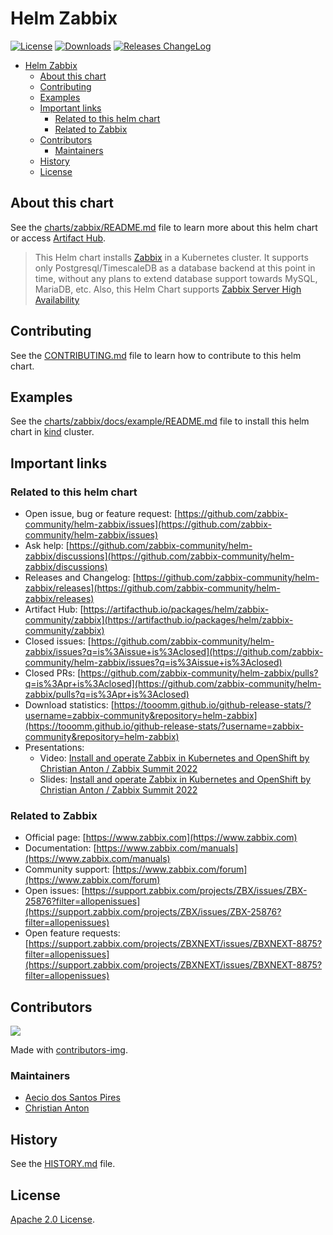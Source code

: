 # Helm Zabbix

[![License](https://img.shields.io/badge/License-Apache%202.0-blue.svg)](https://opensource.org/licenses/Apache-2.0) [![Downloads](https://img.shields.io/github/downloads/zabbix-community/helm-zabbix/total?label=Downloads
)](https://tooomm.github.io/github-release-stats/?username=zabbix-community&repository=helm-zabbix) [![Releases ChangeLog](https://img.shields.io/badge/Changelog-8A2BE2
)](https://github.com/zabbix-community/helm-zabbix/releases)

<!-- TOC -->

- [Helm Zabbix](#helm-zabbix)
  - [About this chart](#about-this-chart)
  - [Contributing](#contributing)
  - [Examples](#examples)
  - [Important links](#important-links)
    - [Related to this helm chart](#related-to-this-helm-chart)
    - [Related to Zabbix](#related-to-zabbix)
  - [Contributors](#contributors)
    - [Maintainers](#maintainers)
  - [History](#history)
  - [License](#license)

<!-- TOC -->

## About this chart

See the [charts/zabbix/README.md](https://github.com/zabbix-community/helm-zabbix/blob/main/charts/zabbix/README.md) file to learn more about this helm chart or access [Artifact Hub](https://artifacthub.io/packages/helm/zabbix-community/zabbix).

> This Helm chart installs [Zabbix](https://www.zabbix.com) in a Kubernetes cluster. It supports only Postgresql/TimescaleDB as a database backend at this point in time, without any plans to extend database support towards MySQL, MariaDB, etc. Also, this Helm Chart supports [Zabbix Server High Availability](https://github.com/zabbix-community/helm-zabbix/blob/main/charts/zabbix/README.md#native-zabbix-server-high-availability)

## Contributing

See the [CONTRIBUTING.md](https://github.com/zabbix-community/helm-zabbix/blob/main/CONTRIBUTING.md) file to learn how to contribute to this helm chart.

## Examples

See the [charts/zabbix/docs/example/README.md](https://github.com/zabbix-community/helm-zabbix/blob/main/charts/zabbix/docs/example/README.md) file to install this helm chart in [kind](https://kind.sigs.k8s.io) cluster.

## Important links

### Related to this helm chart

- Open issue, bug or feature request: [https://github.com/zabbix-community/helm-zabbix/issues](https://github.com/zabbix-community/helm-zabbix/issues)
- Ask help: [https://github.com/zabbix-community/helm-zabbix/discussions](https://github.com/zabbix-community/helm-zabbix/discussions)
- Releases and Changelog: [https://github.com/zabbix-community/helm-zabbix/releases](https://github.com/zabbix-community/helm-zabbix/releases)
- Artifact Hub: [https://artifacthub.io/packages/helm/zabbix-community/zabbix](https://artifacthub.io/packages/helm/zabbix-community/zabbix)
- Closed issues: [https://github.com/zabbix-community/helm-zabbix/issues?q=is%3Aissue+is%3Aclosed](https://github.com/zabbix-community/helm-zabbix/issues?q=is%3Aissue+is%3Aclosed)
- Closed PRs: [https://github.com/zabbix-community/helm-zabbix/pulls?q=is%3Apr+is%3Aclosed](https://github.com/zabbix-community/helm-zabbix/pulls?q=is%3Apr+is%3Aclosed)
- Download statistics: [https://tooomm.github.io/github-release-stats/?username=zabbix-community&repository=helm-zabbix](https://tooomm.github.io/github-release-stats/?username=zabbix-community&repository=helm-zabbix)
- Presentations:
  - Video: [Install and operate Zabbix in Kubernetes and OpenShift by Christian Anton / Zabbix Summit 2022](https://youtu.be/NU3FsXQp_rE?si=LjXsxjjrZd_VDEDU&t=150)
  - Slides: [Install and operate Zabbix in Kubernetes and OpenShift by Christian Anton / Zabbix Summit 2022](https://assets.zabbix.com/files/events/2022/zabbix_summit_2022/Christian_Anton_Install_and_operate_Zabbix_in_Kubernetes_and_OpenShift.pdf)

### Related to Zabbix

- Official page: [https://www.zabbix.com](https://www.zabbix.com)
- Documentation: [https://www.zabbix.com/manuals](https://www.zabbix.com/manuals)
- Community support: [https://www.zabbix.com/forum](https://www.zabbix.com/forum)
- Open issues: [https://support.zabbix.com/projects/ZBX/issues/ZBX-25876?filter=allopenissues](https://support.zabbix.com/projects/ZBX/issues/ZBX-25876?filter=allopenissues)
- Open feature requests: [https://support.zabbix.com/projects/ZBXNEXT/issues/ZBXNEXT-8875?filter=allopenissues](https://support.zabbix.com/projects/ZBXNEXT/issues/ZBXNEXT-8875?filter=allopenissues)

## Contributors

<a href="https://github.com/zabbix-community/helm-zabbix/graphs/contributors">
  <img src="https://contrib.rocks/image?repo=zabbix-community/helm-zabbix" />
</a>

Made with [contributors-img](https://contrib.rocks).

<!-- Reference: https://github.com/Tanu-N-Prabhu/myWebsite.io/blob/master/Docs/Displaying%20Contributors%20Image%20on%20README%20files%20with%20no%20Pain!.md#contributors-displayed-by-using-contributors-img-on-the-readmemd-file -->

### Maintainers

- [Aecio dos Santos Pires](https://www.linkedin.com/in/aeciopires/)
- [Christian Anton](https://www.linkedin.com/in/christiananton1/)

## History

See the [HISTORY.md](https://github.com/zabbix-community/helm-zabbix/blob/main/HISTORY.md) file.

## License

[Apache 2.0 License](https://github.com/zabbix-community/helm-zabbix/blob/main/LICENSE).
